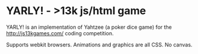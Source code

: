 YARLY! - >13k js/html game
=========================

YARLY! is an implementation of Yahtzee (a poker dice game) for the http://js13kgames.com/ coding competition.

Supports webkit browsers. Animations and graphics are all CSS. No canvas.
